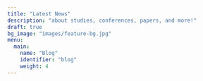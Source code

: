 ```yaml
---
title: "Latest News"
description: "about studies, conferences, papers, and more!"
draft: true
bg_image: "images/feature-bg.jpg"
menu:
  main:
    name: "Blog"
    identifier: "blog"
    weight: 4
---
```

